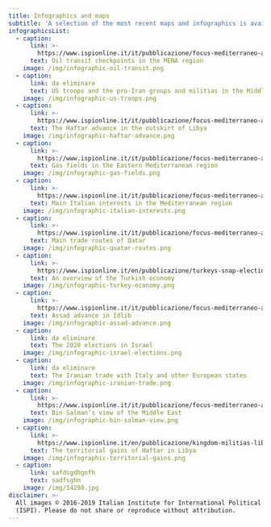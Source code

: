 ```yaml
---
title: Infographics and maps
subtitle: 'A selection of the most recent maps and infographics is available here:'
infographicsList:
  - caption:
      link: >-
        https://www.ispionline.it/it/pubblicazione/focus-mediterraneo-allargato-n11-24000
      text: Oil transit checkpoints in the MENA region
    image: /img/infographic-oil-transit.png
  - caption:
      link: da eliminare
      text: US troops and the pro-Iran groups and militias in the Middle East
    image: /img/infographic-us-troops.png
  - caption:
      link: >-
        https://www.ispionline.it/it/pubblicazione/focus-mediterraneo-allargato-n11-24000
      text: The Haftar advance in the outskirt of Libya
    image: /img/infographic-haftar-advance.png
  - caption:
      link: >-
        https://www.ispionline.it/it/pubblicazione/focus-mediterraneo-allargato-n8-21317
      text: Gas fields in the Eastern Mediterranean region
    image: /img/infographic-gas-fields.png
  - caption:
      link: >-
        https://www.ispionline.it/it/pubblicazione/focus-mediterraneo-allargato-n7-20270
      text: Main Italian interests in the Mediterranean region
    image: /img/infographic-italian-interests.png
  - caption:
      link: >-
        https://www.ispionline.it/it/pubblicazione/focus-mediterraneo-allargato-n9-22353
      text: Main trade routes of Qatar
    image: /img/infographic-quatar-routes.png
  - caption:
      link: >-
        https://www.ispionline.it/en/pubblicazione/turkeys-snap-elections-continuity-or-change-20825
      text: An overview of the Turkish economy
    image: /img/infographic-turkey-economy.png
  - caption:
      link: >-
        https://www.ispionline.it/it/pubblicazione/focus-mediterraneo-allargato-n8-21317
      text: Assad advance in Idlib
    image: /img/infographic-assad-advance.png
  - caption:
      link: da eliminare
      text: The 2020 elections in Israel
    image: /img/infographic-israel-elections.png
  - caption:
      link: da eliminare
      text: The Iranian trade with Italy and other European states
    image: /img/infographic-iranian-trade.png
  - caption:
      link: >-
        https://www.ispionline.it/it/pubblicazione/focus-mediterraneo-allargato-n10-23201
      text: Bin Salman’s view of the Middle East
    image: /img/infographic-bin-salman-view.png
  - caption:
      link: >-
        https://www.ispionline.it/en/pubblicazione/kingdom-militias-libyas-second-war-post-qadhafi-succession-23121
      text: The territorial gains of Haftar in Libya
    image: /img/infographic-territorial-gains.png
  - caption:
      link: safdsgdhgnfh
      text: sadfsghn
    image: /img/14298.jpg
disclaimer: >-
  All images © 2016-2019 Italian Institute for International Political Studies
  (ISPI). Please do not share or reproduce without attribution.
---
```


